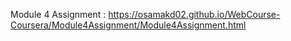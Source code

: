  Module 4 Assignment : https://osamakd02.github.io/WebCourse-Coursera/Module4Assignment/Module4Assignment.html
